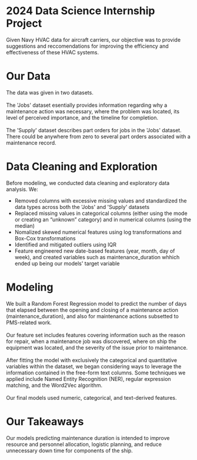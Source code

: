 # 2024 Data Science Internship Project 
Given Navy HVAC data for aircraft carriers, our objective was to provide suggestions and reccomendations for improving the efficiency and effectiveness of these HVAC systems.
# Our Data
The data was given in two datasets. <br> <br>
The 'Jobs' dataset esentially provides information regarding why a maintenance action was necessary, where the problem was located, its level of perceived importance, and the timeline for completion. <br><br>
The 'Supply' dataset describes part orders for jobs in the 'Jobs' dataset. There could be anywhere from zero to several part orders associated with a maintenance record. 

# Data Cleaning and Exploration
Before modeling, we conducted data cleaning and exploratory data analysis. We:
- Removed columns with excessive missing values and standardized the data types across both the 'Jobs' and 'Supply' datasets
- Replaced missing values in categorical columns (either using the mode or creating an “unknown” category) and in numerical columns (using the median)
- Nomalized skewed numerical features using log transformations and Box-Cox transformations
- Identified and mitigated outliers using IQR
- Feature engineered new date-based features (year, month, day of week), and created variables such as maintenance_duration whhich ended up being our models' target variable


# Modeling
We built a Random Forest Regression model to predict the number of days that elapsed between the opening and closing of a maintenance action (maintenance_duration), and also for maintenance actions subsetted to PMS-related work. 
<br><br>
Our feature set includes features covering information such as the reason for repair, when a maintenance job was discovered, where on ship the equipment was located, and the severity of the issue prior to maintenance. 
<br><br>
After fitting the model with exclusively the categorical and quantitative variables within the dataset, we began considering ways to leverage the information contained in the free-form text columns. 
Some techniques we applied include Named Entity Recognition (NER), regular expression matching, and the Word2Vec algorithm. 
<br><br>
Our final models used numeric, categorical, and text-derived features.
<br>

# Our Takeaways 
Our models predicting maintenance duration is intended to improve resource and personnel allocation, logistic planning, and reduce unnecessary down time for components of the ship. 
